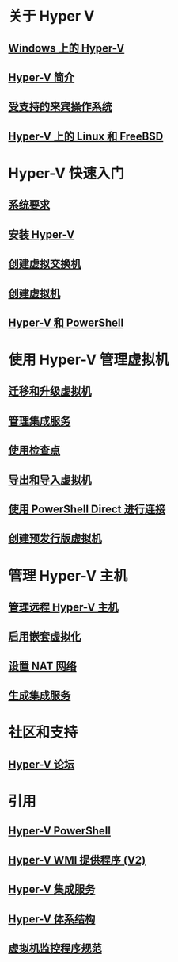 # 关于 Hyper V
## [Windows 上的 Hyper-V](./windows_welcome.md)
## [Hyper-V 简介](./about/hyperv_on_windows.md)
## [受支持的来宾操作系统](about/supported_guest_os.md)
## [Hyper-V 上的 Linux 和 FreeBSD](https://technet.microsoft.com/library/dn531030.aspx)
# Hyper-V 快速入门
## [系统要求](quick_start/walkthrough_compatibility.md)
## [安装 Hyper-V](quick_start/walkthrough_install.md)
## [创建虚拟交换机](quick_start/walkthrough_virtual_switch.md)
## [创建虚拟机](quick_start/walkthrough_create_vm.md)
## [Hyper-V 和 PowerShell](quick_start/walkthrough_powershell.md)
# 使用 Hyper-V 管理虚拟机
## [迁移和升级虚拟机](http://aka.ms/upgradevmconfig)
## [管理集成服务](user_guide/managing_ics.md)
## [使用检查点](user_guide/checkpoints.md)
## [导出和导入虚拟机](user_guide/export_import.md)
## [使用 PowerShell Direct 进行连接](user_guide/vmsession.md)
## [创建预发行版虚拟机](user_guide/create_pre-release_vm.md) 
# 管理 Hyper-V 主机
## [管理远程 Hyper-V 主机](user_guide/remote_host_management.md)
## [启用嵌套虚拟化](user_guide/nesting.md)
## [设置 NAT 网络](user_guide/setup_nat_network.md)
## [生成集成服务](develop/make_mgmt_service.md)
# 社区和支持
## [Hyper-V 论坛](https://social.technet.microsoft.com/Forums/windowsserver/en-US/home?forum=winserverhyperv)
# 引用
## [Hyper-V PowerShell](https://technet.microsoft.com/library/hh848559.aspx)
## [Hyper-V WMI 提供程序 (V2)](https://msdn.microsoft.com/library/hh850319.aspx)
## [Hyper-V 集成服务](reference/ic_info.md)
## [Hyper-V 体系结构](https://msdn.microsoft.com/en-us/library/cc768520(v=bts.10).aspx)
## [虚拟机监控程序规范](reference/tlfs.md)


<!--HONumber=Jun16_HO5-->


